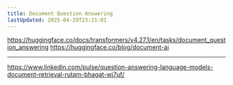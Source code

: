 ```yaml
---
title: Document Question Answering
lastUpdated: 2025-04-29T23:21:01
---
```

<https://huggingface.co/docs/transformers/v4.27.1/en/tasks/document_question_answering>
<https://huggingface.co/blog/document-ai>

---

<https://www.linkedin.com/pulse/question-answering-language-models-document-retrieval-rutam-bhagat-wj7uf/>
